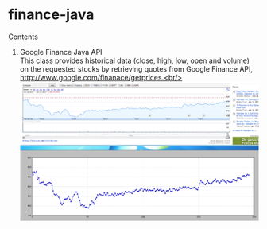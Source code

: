 # finance-java

Contents

1. Google Finance Java API<br/>
This class provides historical data (close, high, low, open and volume) on the requested stocks by retrieving quotes from Google Finance API, http://www.google.com/finanace/getprices.<br/>
![Alt text](https://github.com/aliceinnets/finance-java/blob/master/testGoogleFinanceGetprices.PNG?raw=true "Optional Title")


